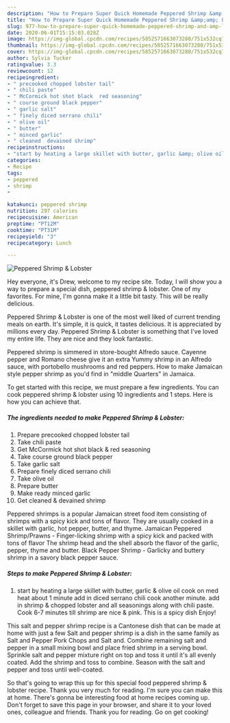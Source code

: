 ```yaml
---
description: "How to Prepare Super Quick Homemade Peppered Shrimp &amp;amp; Lobster"
title: "How to Prepare Super Quick Homemade Peppered Shrimp &amp;amp; Lobster"
slug: 977-how-to-prepare-super-quick-homemade-peppered-shrimp-and-amp-lobster
date: 2020-06-01T15:15:03.028Z
image: https://img-global.cpcdn.com/recipes/5852571663073280/751x532cq70/peppered-shrimp-lobster-recipe-main-photo.jpg
thumbnail: https://img-global.cpcdn.com/recipes/5852571663073280/751x532cq70/peppered-shrimp-lobster-recipe-main-photo.jpg
cover: https://img-global.cpcdn.com/recipes/5852571663073280/751x532cq70/peppered-shrimp-lobster-recipe-main-photo.jpg
author: Sylvia Tucker
ratingvalue: 3.3
reviewcount: 12
recipeingredient:
- " precooked chopped lobster tail"
- " chili paste"
- " McCormick hot shot black  red seasoning"
- " course ground black pepper"
- " garlic salt"
- " finely diced serrano chili"
- " olive oil"
- " butter"
- " minced garlic"
- " cleaned  devained shrimp"
recipeinstructions:
- "start by heating a large skillet with butter, garlic &amp; olive oil cook on med heat about 1 minute add in diced serrano chili cook another minute. add in shrimp &amp; chopped lobster  and all seasonings along with chili paste. Cook 6-7 minutes till shrimp are nice &amp; pink. This is a spicy dish Enjoy!"
categories:
- Recipe
tags:
- peppered
- shrimp
- 

katakunci: peppered shrimp  
nutrition: 297 calories
recipecuisine: American
preptime: "PT12M"
cooktime: "PT31M"
recipeyield: "3"
recipecategory: Lunch

---
```



![Peppered Shrimp &amp; Lobster](https://img-global.cpcdn.com/recipes/5852571663073280/751x532cq70/peppered-shrimp-lobster-recipe-main-photo.jpg)

Hey everyone, it's Drew, welcome to my recipe site. Today, I will show you a way to prepare a special dish, peppered shrimp &amp; lobster. One of my favorites. For mine, I'm gonna make it a little bit tasty. This will be really delicious.

Peppered Shrimp &amp; Lobster is one of the most well liked of current trending meals on earth. It's simple, it is quick, it tastes delicious. It is appreciated by millions every day. Peppered Shrimp &amp; Lobster is something that I've loved my entire life. They are nice and they look fantastic.

Peppered shrimp is simmered in store-bought Alfredo sauce. Cayenne pepper and Romano cheese give it an extra Yummy shrimp in an Alfredo sauce, with portobello mushrooms and red peppers. How to make Jamaican style pepper shrimp as you&#39;d find in &#34;middle Quarters&#34; in Jamaica.


To get started with this recipe, we must prepare a few ingredients. You can cook peppered shrimp &amp; lobster using 10 ingredients and 1 steps. Here is how you can achieve that.

<!--inarticleads1-->

##### The ingredients needed to make Peppered Shrimp &amp; Lobster:

1. Prepare  precooked chopped lobster tail
1. Take  chili paste
1. Get  McCormick hot shot black &amp; red seasoning
1. Take  course ground black pepper
1. Take  garlic salt
1. Prepare  finely diced serrano chili
1. Take  olive oil
1. Prepare  butter
1. Make ready  minced garlic
1. Get  cleaned &amp; devained shrimp


Peppered shrimps is a popular Jamaican street food item consisting of shrimps with a spicy kick and tons of flavor. They are usually cooked in a skillet with garlic, hot pepper, butter, and thyme. Jamaican Peppered Shrimp/Prawns - Finger-licking shrimp with a spicy kick and packed with tons of flavor The shrimp head and the shell absorb the flavor of the garlic, pepper, thyme and butter. Black Pepper Shrimp - Garlicky and buttery shrimp in a savory black pepper sauce. 

<!--inarticleads2-->

##### Steps to make Peppered Shrimp &amp; Lobster:

1. start by heating a large skillet with butter, garlic &amp; olive oil cook on med heat about 1 minute add in diced serrano chili cook another minute. add in shrimp &amp; chopped lobster  and all seasonings along with chili paste. Cook 6-7 minutes till shrimp are nice &amp; pink. This is a spicy dish Enjoy!


This salt and pepper shrimp recipe is a Cantonese dish that can be made at home with just a few Salt and pepper shrimp is a dish in the same family as Salt and Pepper Pork Chops and Salt and. Combine remaining salt and pepper in a small mixing bowl and place fried shrimp in a serving bowl. Sprinkle salt and pepper mixture right on top and toss it until it&#39;s all evenly coated. Add the shrimp and toss to combine. Season with the salt and pepper and toss until well-coated. 

So that's going to wrap this up for this special food peppered shrimp &amp; lobster recipe. Thank you very much for reading. I'm sure you can make this at home. There's gonna be interesting food at home recipes coming up. Don't forget to save this page in your browser, and share it to your loved ones, colleague and friends. Thank you for reading. Go on get cooking!
